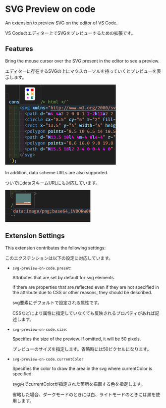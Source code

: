# SVG Preview on code

An extension to preview SVG on the editor of VS Code.

VS Codeのエディター上でSVGをプレビューするための拡張です。

## Features

Bring the mouse cursor over the SVG present in the editor to see a preview.

エディターに存在するSVGの上にマウスカーソルを持っていくとプレビューを表示します。

![svg](images/svg.png)

In addition, data scheme URLs are also supported.

ついでにdataスキームURLにも対応しています。

![data scheme](images/data-scheme.png)

## Extension Settings

This extension contributes the following settings:

このエクステンションは以下の設定に対応しています。

- `svg-preview-on-code.preset`:

  Attributes that are set by default for svg elements.

  If there are properties that are reflected even if they are not specified in the attribute due to CSS or other reasons, they should be described.

  svg要素にデフォルトで設定される属性です。

  CSSなどにより属性に指定していなくても反映されるプロパティがあれば記述します。

- `svg-preview-on-code.size`:

  Specifies the size of the preview. If omitted, it will be 50 pixels.

  プレビューのサイズを指定します。省略時には50ピクセルになります。

- `svg-preview-on-code.currentColor`

  Specifies the color to draw the area in the svg where currentColor is specified.

  svg内でcurrentColorが指定された箇所を描画する色を指定します。

  省略した場合、ダークモードのときには白、ライトモードのときには黒を使用します。
